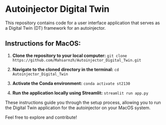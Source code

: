# Autoinjector Digital Twin

This repository contains code for a user interface application that serves as a Digital Twin (DT) framework for an autoinjector.

## Instructions for MacOS:

1. **Clone the repository to your local computer:**
`git clone https://github.com/Mahsarnzh/Autoinjector_Digital_Twin.git`

2. **Navigate to the cloned directory in the terminal:**
`cd Autoinjector_Digital_Twin`


3. **Activate the Conda environment:**
`conda activate st2130`


4. **Run the application locally using Streamlit:**
`streamlit run app.py`


These instructions guide you through the setup process, allowing you to run the Digital Twin application for the autoinjector on your MacOS system.

Feel free to explore and contribute!




